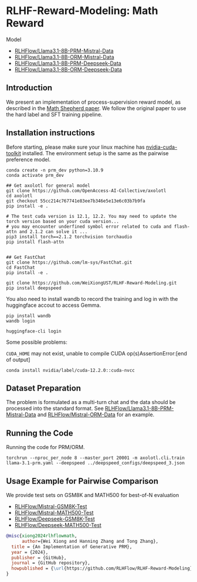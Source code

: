 # RLHF-Reward-Modeling: Math Reward

Model
- [RLHFlow/Llama3.1-8B-PRM-Mistral-Data](https://huggingface.co/RLHFlow/Llama3.1-8B-PRM-Mistral-Data)
- [RLHFlow/Llama3.1-8B-ORM-Mistral-Data](https://huggingface.co/RLHFlow/Llama3.1-8B-ORM-Mistral-Data)
- [RLHFlow/Llama3.1-8B-PRM-Deepseek-Data](https://huggingface.co/RLHFlow/Llama3.1-8B-PRM-Deepseek-Data)
- [RLHFlow/Llama3.1-8B-ORM-Deepseek-Data](https://huggingface.co/RLHFlow/Llama3.1-8B-ORM-Deepseek-Data)

## Introduction

We present an implementation of process-supervision reward model, as described in the [Math Shepherd paper](https://arxiv.org/abs/2312.08935). We follow the original paper to use the hard label and SFT training pipeline.

## Installation instructions

Before starting, please make sure your linux machine has [nvidia-cuda-toolkit](https://developer.nvidia.com/cuda-toolkit) installed. The environment setup is the same as the pairwise preference model.

```shell
conda create -n prm_dev python=3.10.9
conda activate prm_dev

## Get axolotl for general model
git clone https://github.com/OpenAccess-AI-Collective/axolotl
cd axolotl
git checkout 55cc214c767741e83ee7b346e5e13e6c03b7b9fa
pip install -e .

# The test cuda version is 12.1, 12.2. You may need to update the torch version based on your cuda version...
# you may encounter underfined symbol error related to cuda and flash-attn and 2.1.2 can solve it ...
pip3 install torch==2.1.2 torchvision torchaudio
pip install flash-attn


## Get FastChat
git clone https://github.com/lm-sys/FastChat.git
cd FastChat
pip install -e .

git clone https://github.com/WeiXiongUST/RLHF-Reward-Modeling.git
pip install deepspeed
```

You also need to install wandb to record the training and log in with the huggingface accout to access Gemma.

```shell
pip install wandb
wandb login

huggingface-cli login
```

Some possible problems:

`CUDA_HOME` may not exist, unable to compile CUDA op(s)AssertionError:[end of output]

```shell
conda install nvidia/label/cuda-12.2.0::cuda-nvcc
```

## Dataset Preparation
The problem is formulated as a multi-turn chat and the data should be processed into the standard format. See [RLHFlow/Llama3.1-8B-PRM-Mistral-Data](https://huggingface.co/RLHFlow/Llama3.1-8B-PRM-Mistral-Data) and [RLHFlow/Mistral-ORM-Data](https://huggingface.co/datasets/RLHFlow/Mistral-ORM-Data) for an example.

## Running the Code

Running the code for PRM/ORM.

```shell
torchrun --nproc_per_node 8 --master_port 20001 -m axolotl.cli.train llama-3.1-prm.yaml --deepspeed ../deepspeed_configs/deepspeed_3.json
```

## Usage Example for Pairwise Comparison

We provide test sets on GSM8K and MATH500 for best-of-N evaluation
- [RLHFlow/Mistral-GSM8K-Test](https://huggingface.co/datasets/RLHFlow/Mistral-GSM8K-Test)
- [RLHFlow/Mistral-MATH500-Test](https://huggingface.co/datasets/RLHFlow/Mistral-MATH500-Test)
- [RLHFlow/Deepseek-GSM8K-Test](https://huggingface.co/datasets/RLHFlow/Deepseek-GSM8K-Test)
- [RLHFlow/Deepseek-MATH500-Test](https://huggingface.co/datasets/RLHFlow/Deepseek-MATH500-Test)

```bibtex
@misc{xiong2024rlhflowmath,
      author={Wei Xiong and Hanning Zhang and Tong Zhang},
  title = {An Implementation of Generative PRM},
  year = {2024},
  publisher = {GitHub},
  journal = {GitHub repository},
  howpublished = {\url{https://github.com/RLHFlow/RLHF-Reward-Modeling}}
}
```
